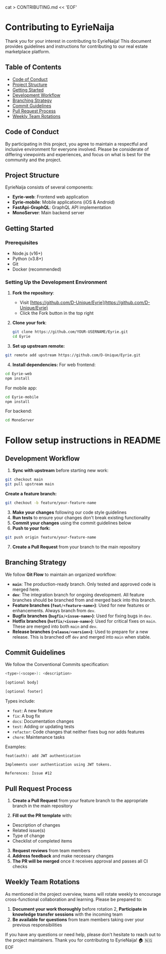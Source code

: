 cat > CONTRIBUTING.md << 'EOF'
# Contributing to EyrieNaija

Thank you for your interest in contributing to EyrieNaija! This document provides guidelines and instructions for contributing to our real estate marketplace platform.

## Table of Contents

- [Code of Conduct](#code-of-conduct)
- [Project Structure](#project-structure)
- [Getting Started](#getting-started)
- [Development Workflow](#development-workflow)
- [Branching Strategy](#branching-strategy)
- [Commit Guidelines](#commit-guidelines)
- [Pull Request Process](#pull-request-process)
- [Weekly Team Rotations](#weekly-team-rotations)

## Code of Conduct

By participating in this project, you agree to maintain a respectful and inclusive environment for everyone involved. Please be considerate of differing viewpoints and experiences, and focus on what is best for the community and the project.

## Project Structure

EyrieNaija consists of several components:

- **Eyrie-web**: Frontend web application
- **Eyrie-mobile**: Mobile applications (iOS & Android)
- **FastApi-GraphQL**: GraphQL API implementation
- **MonoServer**: Main backend server

## Getting Started

### Prerequisites

- Node.js (v16+)
- Python (v3.8+)
- Git
- Docker (recommended)

### Setting Up the Development Environment

1. **Fork the repository**:
   - Visit [https://github.com/D-Unique/Eyrie](https://github.com/D-Unique/Eyrie)
   - Click the Fork button in the top right

2. **Clone your fork**:
   ```bash
   git clone https://github.com/YOUR-USERNAME/Eyrie.git
   cd Eyrie
   ```
3. **Set up upstream remote:**
```bash
git remote add upstream https://github.com/D-Unique/Eyrie.git
```

4. **Install dependencies:** For web frontend:
```bash
cd Eyrie-web
npm install
```
For mobile app:
```bash
cd Eyrie-mobile
npm install
```
For backend:
```bash
cd MonoServer
```
# Follow setup instructions in README


## Development Workflow

1. **Sync with upstream** before starting new work:
```bash
git checkout main
git pull upstream main
```

**Create a feature branch:**
```bash
git checkout -b feature/your-feature-name
```
3. **Make your changes** following our code style guidelines
4. **Run tests** to ensure your changes don't break existing functionality
5. **Commit your changes** using the commit guidelines below
6. **Push to your fork:**
```bash
git push origin feature/your-feature-name
```
7. **Create a Pull Request** from your branch to the main repository

## Branching Strategy
We follow **Git Flow** to maintain an organized workflow:

- **`main`**: The production-ready branch. Only tested and approved code is merged here.
- **`dev`**: The integration branch for ongoing development. All feature branches should be branched from and merged back into this branch.
- **Feature branches (`feat/<feature-name>`)**: Used for new features or enhancements. Always branch from `dev`.
- **Bugfix branches (`bugfix/<issue-name>`)**: Used for fixing bugs in `dev`.
- **Hotfix branches (`hotfix/<issue-name>`)**: Used for critical fixes on `main`. These are merged into both `main` and `dev`.
- **Release branches (`release/<version>`)**: Used to prepare for a new release. This is branched off `dev` and merged into `main` when stable.

## Commit Guidelines
We follow the Conventional Commits specification:
```bash
<type>(<scope>): <description>

[optional body]

[optional footer]
```
Types include:

- `feat`: A new feature
- `fix`: A bug fix
- `docs`: Documentation changes
- `test`: Adding or updating tests
- `refactor`: Code changes that neither fixes bug nor adds features
- `chore`: Maintenance tasks


Examples:
```
feat(auth): add JWT authentication

Implements user authentication using JWT tokens.

References: Issue #12
```

## Pull Request Process

1. **Create a Pull Request** from your feature branch to the appropriate branch in the main repository

2. **Fill out the PR template** with:

- Description of changes
- Related issue(s)
- Type of change
- Checklist of completed items


3. **Request reviews** from team members
4. **Address feedback** and make necessary changes
5. **The PR will be merged** once it receives approval and passes all CI checks


## Weekly Team Rotations
As mentioned in the project overview, teams will rotate weekly to encourage cross-functional collaboration and learning. Please be prepared to:

1. **Document your work thoroughly** before rotation
2, **Participate in knowledge transfer sessions** with the incoming team
3. **Be available for questions** from team members taking over your previous responsibilities



If you have any questions or need help, please don't hesitate to reach out to the project maintainers.
Thank you for contributing to EyrieNaija! 🏠 🇳🇬
EOF
